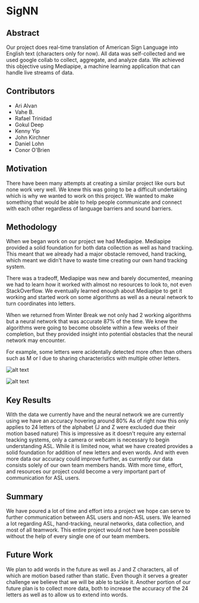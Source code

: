 # SigNN

## Abstract
Our project does real-time translation of American Sign Language into English text (characters only for now). All data was self-collected and we used google collab to collect, aggregate, and analyze data. We achieved this objective using Mediapipe, a machine learning application that can handle live streams of data.

## Contributors
- Ari Alvan
- Vahe B.
- Rafael Trinidad
- Gokul Deep
- Kenny Yip
- John Kirchner
- Daniel Lohn
- Conor O'Brien

## Motivation
There have been many attempts at creating a similar project like ours but none work very well. We knew this was going to be a difficult undertaking which is why we wanted to work on this project. We wanted to make something that would be able to help people communicate and connect with each other regardless of language barriers and sound barriers.

## Methodology
When we began work on our project we had Mediapipe. Mediapipe provided a solid foundation for both data collection as well as hand tracking. This meant that we already had a major obstacle removed, 
hand tracking, which meant we didn't have to waste time creating our own hand tracking system. 

There was a tradeoff, Mediapipe was new and barely documented, meaning we had to learn how it worked 
with almost no resources to look to, not even StackOverflow. We eventually learned enough about Mediapipe to get it working and started work on some algorithms as well as a neural network to turn 
coordinates into letters. 

When we returned from Winter Break we not only had 2 working algorithms but a neural network that was accurate 87% of the time. We knew the algorithms were going to become 
obsolete within a few weeks of their completion, but they provided insight into potential obstacles that the neural network may encounter.

For example, some letters were acidentally detected more often
than others such as M or I due to sharing characteristics with multiple other letters. 


![alt text](https://github.com/JohnK-mi/mediapipe/blob/master/scripts/mediapipe_image_means/M.png)

![alt text](https://github.com/JohnK-mi/mediapipe/blob/master/scripts/mediapipe_image_means/I.png)


## Key Results
With the data we currently have and the neural network we are currently using we have an accuracy hovering around 80%
As of right now this only applies to 24 letters of the alphabet (J and Z were excluded due their motion based nature)
This is impressive as it doesn't require any external teacking systems, only a camera or webcam is necessary to begin understanding ASL.
While it is limited now, what we have created provides a solid foundation for addition of new letters and even words.
And with even more data our accuracy could improve further, as currently our data consists solely of our own team members hands.
With more time, effort, and resources our project could become a very important part of communication for ASL users.



## Summary
We have poured a lot of time and effort into a project we hope can serve to further communication between ASL users and non-ASL users.
We learned a lot regarding ASL, hand-tracking, neural networks, data collection, and most of all teamwork.
This entire project would not have been possible without the help of every single one of our team members.

## Future Work
We plan to add words in the future as well as J and Z characters, all of which are motion based rather than static. Even though it serves a greater challenge we believe that we will be able to tackle it.
Another portion of our future plan is to collect more data, both to increase the accuracy of the 24 letters as well as to allow us to extend into words.





